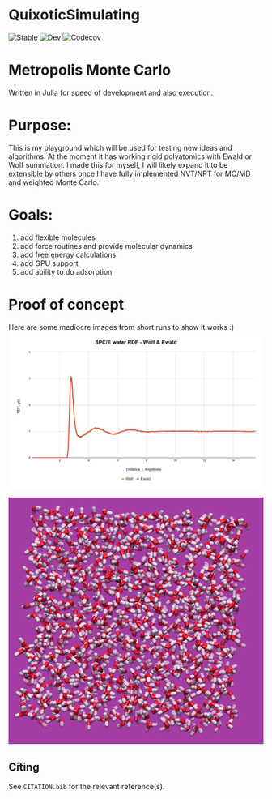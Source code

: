 # QuixoticSimulating

[![Stable](https://img.shields.io/badge/docs-stable-blue.svg)](https://BradenDKelly.github.io/QuixoticSimulating.jl/stable)
[![Dev](https://img.shields.io/badge/docs-dev-blue.svg)](https://BradenDKelly.github.io/QuixoticSimulating.jl/dev)
[![Codecov](https://codecov.io/gh/BradenDKelly/QuixoticSimulating.jl/branch/master/graph/badge.svg)](https://codecov.io/gh/BradenDKelly/QuixoticSimulating.jl)

# Metropolis Monte Carlo

Written in Julia for speed of development and also execution.

# Purpose:
This is my playground which will be used for testing new ideas and algorithms. At the moment it has working rigid polyatomics with Ewald or Wolf summation. I made this for myself, I will likely expand it to be extensible by others once I have fully implemented NVT/NPT for MC/MD and weighted Monte Carlo.

# Goals:
  1) add flexible molecules
  2) add force routines and provide molecular dynamics
  3) add free energy calculations
  4) add GPU support
  5) add ability to do adsorption
  
  # Proof of concept
  Here are some mediocre images from short runs to show it works :)
![](docs/images/SPCE_W_E_.png)

![](docs/images/spce_box.png)


## Citing

See `CITATION.bib` for the relevant reference(s).
